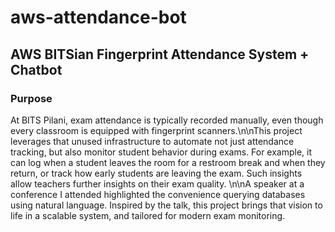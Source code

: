 # aws-attendance-bot
## AWS BITSian Fingerprint Attendance System + Chatbot

### Purpose
At BITS Pilani, exam attendance is typically recorded manually, even though every classroom is equipped with fingerprint scanners.\n\nThis project leverages that unused infrastructure to automate not just attendance tracking, but also monitor student behavior during exams. For example, it can log when a student leaves the room for a restroom break and when they return, or track how early students are leaving the exam. Such insights allow teachers further insights on their exam quality. \n\nA speaker at a conference I attended highlighted the convenience querying databases using natural language. Inspired by the talk, this project brings that vision to life in a scalable system, and tailored for modern exam monitoring.
